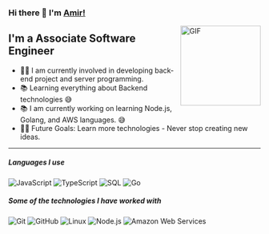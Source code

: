 ### Hi there 👋 I'm [Amir!](https://github.com/amirtm-73/amirtm-73/)

<img align="right" alt="GIF" height="160px" src="https://media.giphy.com/media/Ah3zHH7hvsSB2/giphy.gif" />

## I'm a Associate Software Engineer

- 👨‍💻 I am currently involved in developing back-end project and server programming.
- 📚 Learning everything about Backend technologies 😅
- 📚 I am currently working on learning Node.js, Golang, and AWS languages. 😅
- 💪🏼 Future Goals: Learn more technologies - Never stop creating new ideas.

---

##### Languages I use

![JavaScript](https://img.shields.io/badge/-JavaScript-000000?style=flat&logo=javascript)
![TypeScript](https://img.shields.io/badge/-TypeScript-000000?style=flat&logo=typescript)
![SQL](https://img.shields.io/badge/-SQL-000000?style=flat&logo=postgresql)
![Go](https://img.shields.io/badge/Go-00ADD8?style=for-the-badge&logo=go&logoColor=white)

##### Some of the technologies I have worked with

![Git](https://img.shields.io/badge/-Git-222222?style=flat&logo=git&logoColor=F05032)
![GitHub](https://img.shields.io/badge/-GitHub-222222?style=flat&logo=github&logoColor=181717)
![Linux](https://img.shields.io/badge/-Linux-222222?style=flat&logo=linux&logoColor=FCC624)
![Node.js](https://img.shields.io/badge/-Node.js-222222?style=flat&logo=node.js&logoColor=339933)
![Amazon Web Services](https://img.shields.io/badge/-Amazon%20Web%20Services-222222?style=flat-square&logo=Amazon-Web-Service)
<br/>

